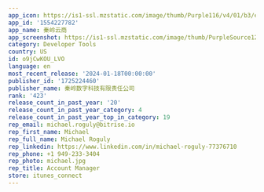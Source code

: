 ```yaml
---
app_icon: https://is1-ssl.mzstatic.com/image/thumb/Purple116/v4/01/b3/e1/01b3e1b5-23fb-d88c-70b3-2673cf001670/AppIcon-1x_U007emarketing-0-5-0-0-85-220.png/1024x1024bb.png
app_id: '1554227782'
app_name: 秦岭云商
app_screenshot: https://is1-ssl.mzstatic.com/image/thumb/PurpleSource124/v4/d4/ef/e4/d4efe4a2-ad4f-287b-7953-510772a614bb/43a11cb9-8d9e-47ec-9116-d95511aec9bb_6.5_U56fe4.png/1242x2688bb.png
category: Developer Tools
country: US
id: o9jCwKOU_LVO
language: en
most_recent_release: '2024-01-18T00:00:00'
publisher_id: '1725224460'
publisher_name: 秦岭数字科技有限责任公司
rank: '423'
release_count_in_past_year: '20'
release_count_in_past_year_category: 4
release_count_in_past_year_top_in_category: 19
rep_email: michael.roguly@bitrise.io
rep_first_name: Michael
rep_full_name: Michael Roguly
rep_linkedin: https://www.linkedin.com/in/michael-roguly-77376710
rep_phone: +1 949-233-3404
rep_photo: michael.jpg
rep_title: Account Manager
store: itunes_connect
---
```

